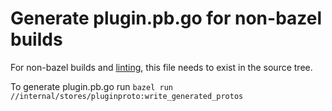 # Generate plugin.pb.go for non-bazel builds

For non-bazel builds and [linting](../../../_ci/lint/Dockerfile), this file needs to exist in the source tree.

To generate plugin.pb.go run `bazel run //internal/stores/pluginproto:write_generated_protos`